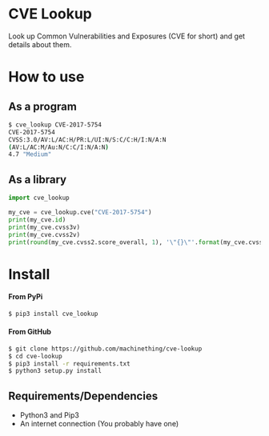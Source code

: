 # CVE Lookup
Look up Common Vulnerabilities and Exposures (CVE for short) and get details about them.

# How to use
## As a program
```sh
$ cve_lookup CVE-2017-5754
CVE-2017-5754
CVSS:3.0/AV:L/AC:H/PR:L/UI:N/S:C/C:H/I:N/A:N
(AV:L/AC:M/Au:N/C:C/I:N/A:N)
4.7 "Medium"
```

## As a library
```python
import cve_lookup

my_cve = cve_lookup.cve("CVE-2017-5754")
print(my_cve.id)
print(my_cve.cvss3v)
print(my_cve.cvss2v)
print(round(my_cve.cvss2.score_overall, 1), '\"{}\"'.format(my_cve.cvss2.score_name))
```

# Install
#### From PyPi
```sh
$ pip3 install cve_lookup
```

#### From GitHub

```sh
$ git clone https://github.com/machinething/cve-lookup
$ cd cve-lookup
$ pip3 install -r requirements.txt
$ python3 setup.py install
```

## Requirements/Dependencies

- Python3 and Pip3
- An internet connection (You probably have one)

